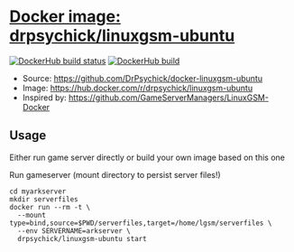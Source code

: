 [Docker image: drpsychick/linuxgsm-ubuntu](https://hub.docker.com/r/drpsychick/linuxgsm-ubuntu)
=======================
[![DockerHub build status](https://img.shields.io/docker/cloud/build/drpsychick/linuxgsm-ubuntu.svg)](https://hub.docker.com/r/drpsychick/linuxgsm-ubuntu/builds)
[![DockerHub build](https://img.shields.io/docker/cloud/automated/drpsychick/linuxgsm-ubuntu.svg)](https://hub.docker.com/r/drpsychick/linuxgsm-ubuntu/tags)

* Source: https://github.com/DrPsychick/docker-linuxgsm-ubuntu
* Image: https://hub.docker.com/r/drpsychick/linuxgsm-ubuntu
* Inspired by: https://github.com/GameServerManagers/LinuxGSM-Docker

Usage
-----
Either run game server directly or build your own image based on this one

Run gameserver (mount directory to persist server files!)
```
cd myarkserver
mkdir serverfiles
docker run --rm -t \
  --mount type=bind,source=$PWD/serverfiles,target=/home/lgsm/serverfiles \
  --env SERVERNAME=arkserver \
  drpsychick/linuxgsm-ubuntu start
```
